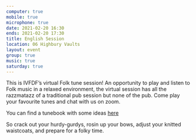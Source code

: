 ```yaml
---
computer: true
mobile: true
microphone: true
date: 2021-02-20 16:30
ends: 2021-02-20 17:30
title: English Session
location: 06 Highbury Vaults
layout: event
group: true
music: true
saturday: true
---
```

This is IVFDF’s virtual Folk tune session! An opportunity to play and listen to Folk music in a relaxed environment, the virtual session has all the razzmatazz of a traditional pub session but none of the pub.
Come play your favourite tunes and chat with us on zoom.

You can find a tunebook with some ideas [here](/assets/pigasus-19-20-tunebook-1.pdf)

So crack out your hurdy-gurdys, rosin up your bows, adjust your knitted waistcoats, and prepare for a folky time.
